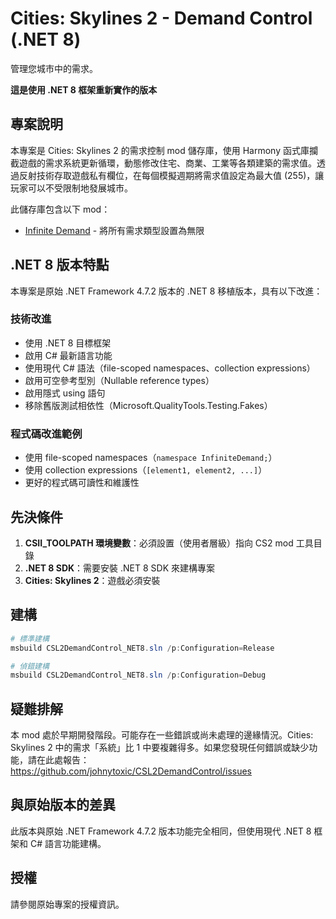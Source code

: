 # Cities: Skylines 2 - Demand Control (.NET 8)

管理您城市中的需求。

**這是使用 .NET 8 框架重新實作的版本**

## 專案說明

本專案是 Cities: Skylines 2 的需求控制 mod 儲存庫，使用 Harmony 函式庫攔截遊戲的需求系統更新循環，動態修改住宅、商業、工業等各類建築的需求值。透過反射技術存取遊戲私有欄位，在每個模擬週期將需求值設定為最大值 (255)，讓玩家可以不受限制地發展城市。

此儲存庫包含以下 mod：
- [Infinite Demand](./InfiniteDemand/) - 將所有需求類型設置為無限

## .NET 8 版本特點

本專案是原始 .NET Framework 4.7.2 版本的 .NET 8 移植版本，具有以下改進：

### 技術改進
- 使用 .NET 8 目標框架
- 啟用 C# 最新語言功能
- 使用現代 C# 語法（file-scoped namespaces、collection expressions）
- 啟用可空參考型別（Nullable reference types）
- 啟用隱式 using 語句
- 移除舊版測試相依性（Microsoft.QualityTools.Testing.Fakes）

### 程式碼改進範例
- 使用 file-scoped namespaces（`namespace InfiniteDemand;`）
- 使用 collection expressions（`[element1, element2, ...]`）
- 更好的程式碼可讀性和維護性

## 先決條件

1. **CSII_TOOLPATH 環境變數**：必須設置（使用者層級）指向 CS2 mod 工具目錄
2. **.NET 8 SDK**：需要安裝 .NET 8 SDK 來建構專案
3. **Cities: Skylines 2**：遊戲必須安裝

## 建構

```powershell
# 標準建構
msbuild CSL2DemandControl_NET8.sln /p:Configuration=Release

# 偵錯建構
msbuild CSL2DemandControl_NET8.sln /p:Configuration=Debug
```

## 疑難排解

本 mod 處於早期開發階段。可能存在一些錯誤或尚未處理的邊緣情況。Cities: Skylines 2 中的需求「系統」比 1 中要複雜得多。如果您發現任何錯誤或缺少功能，請在此處報告：https://github.com/johnytoxic/CSL2DemandControl/issues

## 與原始版本的差異

此版本與原始 .NET Framework 4.7.2 版本功能完全相同，但使用現代 .NET 8 框架和 C# 語言功能建構。

## 授權

請參閱原始專案的授權資訊。
